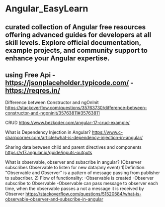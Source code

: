# Angular_EasyLearn
curated collection of Angular free resources offering advanced guides for developers at all skill levels. Explore official documentation, example projects, and community support to enhance your Angular expertise.
-------------
using Free Api -https://jsonplaceholder.typicode.com/
-https://reqres.in/
--------------
Difference between Constructor and ngOnInit
https://stackoverflow.com/questions/35763730/difference-between-constructor-and-ngoninit/35763811#35763811

CRUD
https://www.bezkoder.com/angular-17-crud-example/

	
What is Dependency Injection in Angular?
https://www.c-sharpcorner.com/article/what-is-dependency-injection-in-angular/

Sharing data between child and parent directives and components
https://v17.angular.io/guide/inputs-outputs


What is observable, observer and subscribe in angular?
(Observer subscribes Observable to listen for new data/any event)
1)Definition: "Observable and Observer" is a pattern of message passing from publisher to subscriber.
2) Flow of functionality:
-Observable is created
-Observer subscribe to Observable
-Observable can pass message to observer
each time, when the observable passes a not a message it is received by Observer
https://stackoverflow.com/questions/51520584/what-is-observable-observer-and-subscribe-in-angular



